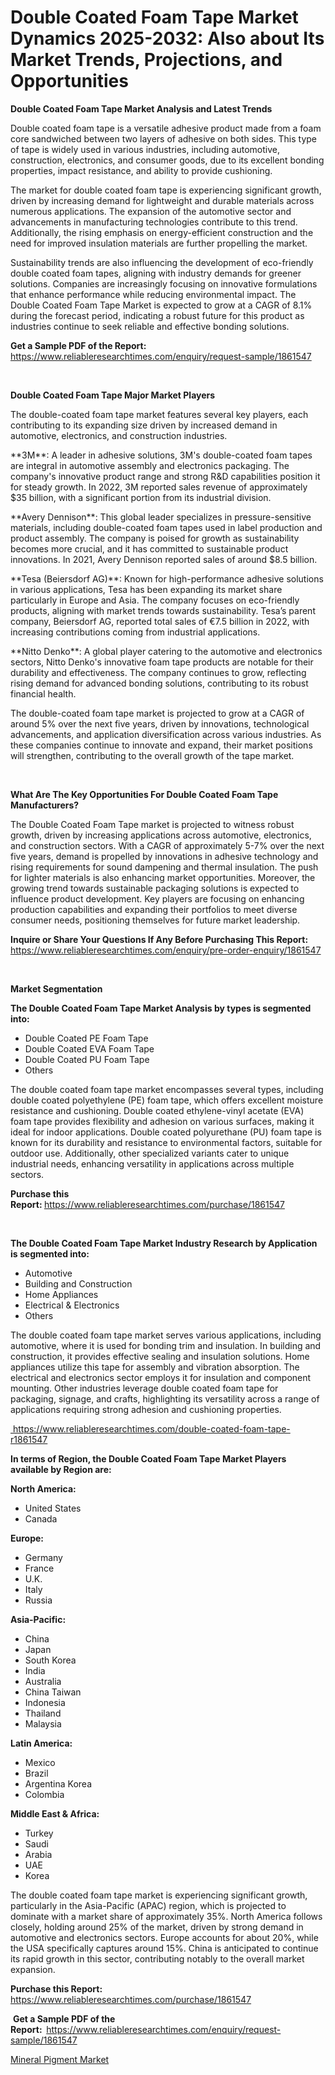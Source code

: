 <p><h1>Double Coated Foam Tape Market Dynamics 2025-2032: Also about Its Market Trends, Projections, and Opportunities</h1></p><p><strong>Double Coated Foam Tape Market Analysis and Latest Trends</strong></p>
<p><p>Double coated foam tape is a versatile adhesive product made from a foam core sandwiched between two layers of adhesive on both sides. This type of tape is widely used in various industries, including automotive, construction, electronics, and consumer goods, due to its excellent bonding properties, impact resistance, and ability to provide cushioning. </p><p>The market for double coated foam tape is experiencing significant growth, driven by increasing demand for lightweight and durable materials across numerous applications. The expansion of the automotive sector and advancements in manufacturing technologies contribute to this trend. Additionally, the rising emphasis on energy-efficient construction and the need for improved insulation materials are further propelling the market. </p><p>Sustainability trends are also influencing the development of eco-friendly double coated foam tapes, aligning with industry demands for greener solutions. Companies are increasingly focusing on innovative formulations that enhance performance while reducing environmental impact. The Double Coated Foam Tape Market is expected to grow at a CAGR of 8.1% during the forecast period, indicating a robust future for this product as industries continue to seek reliable and effective bonding solutions.</p></p>
<p><strong>Get a Sample PDF of the Report:&nbsp;</strong> <a href="https://www.reliableresearchtimes.com/enquiry/request-sample/1861547?utm_campaign=2326&utm_medium=2&utm_source=Github&utm_content=ia&utm_term=02042025&utm_id=double-coated-foam-tape">https://www.reliableresearchtimes.com/enquiry/request-sample/1861547</a></p>
<p>&nbsp;</p>
<p><strong>Double Coated Foam Tape Major Market Players</strong></p>
<p><p>The double-coated foam tape market features several key players, each contributing to its expanding size driven by increased demand in automotive, electronics, and construction industries. </p><p>**3M**: A leader in adhesive solutions, 3M's double-coated foam tapes are integral in automotive assembly and electronics packaging. The company's innovative product range and strong R&D capabilities position it for steady growth. In 2022, 3M reported sales revenue of approximately $35 billion, with a significant portion from its industrial division.</p><p>**Avery Dennison**: This global leader specializes in pressure-sensitive materials, including double-coated foam tapes used in label production and product assembly. The company is poised for growth as sustainability becomes more crucial, and it has committed to sustainable product innovations. In 2021, Avery Dennison reported sales of around $8.5 billion.</p><p>**Tesa (Beiersdorf AG)**: Known for high-performance adhesive solutions in various applications, Tesa has been expanding its market share particularly in Europe and Asia. The company focuses on eco-friendly products, aligning with market trends towards sustainability. Tesa’s parent company, Beiersdorf AG, reported total sales of €7.5 billion in 2022, with increasing contributions coming from industrial applications.</p><p>**Nitto Denko**: A global player catering to the automotive and electronics sectors, Nitto Denko's innovative foam tape products are notable for their durability and effectiveness. The company continues to grow, reflecting rising demand for advanced bonding solutions, contributing to its robust financial health.</p><p>The double-coated foam tape market is projected to grow at a CAGR of around 5% over the next five years, driven by innovations, technological advancements, and application diversification across various industries. As these companies continue to innovate and expand, their market positions will strengthen, contributing to the overall growth of the tape market.</p></p>
<p>&nbsp;</p>
<p><strong>What Are The Key Opportunities For Double Coated Foam Tape Manufacturers?</strong></p>
<p><p>The Double Coated Foam Tape market is projected to witness robust growth, driven by increasing applications across automotive, electronics, and construction sectors. With a CAGR of approximately 5-7% over the next five years, demand is propelled by innovations in adhesive technology and rising requirements for sound dampening and thermal insulation. The push for lighter materials is also enhancing market opportunities. Moreover, the growing trend towards sustainable packaging solutions is expected to influence product development. Key players are focusing on enhancing production capabilities and expanding their portfolios to meet diverse consumer needs, positioning themselves for future market leadership.</p></p>
<p><strong>Inquire or Share Your Questions If Any Before Purchasing This Report:</strong> <a href="https://www.reliableresearchtimes.com/enquiry/pre-order-enquiry/1861547?utm_campaign=2326&utm_medium=2&utm_source=Github&utm_content=ia&utm_term=02042025&utm_id=double-coated-foam-tape">https://www.reliableresearchtimes.com/enquiry/pre-order-enquiry/1861547</a></p>
<p>&nbsp;</p>
<p><strong>Market Segmentation</strong></p>
<p><strong>The Double Coated Foam Tape Market Analysis by types is segmented into:</strong></p>
<p><ul><li>Double Coated PE Foam Tape</li><li>Double Coated EVA Foam Tape</li><li>Double Coated PU Foam Tape</li><li>Others</li></ul></p>
<p><p>The double coated foam tape market encompasses several types, including double coated polyethylene (PE) foam tape, which offers excellent moisture resistance and cushioning. Double coated ethylene-vinyl acetate (EVA) foam tape provides flexibility and adhesion on various surfaces, making it ideal for indoor applications. Double coated polyurethane (PU) foam tape is known for its durability and resistance to environmental factors, suitable for outdoor use. Additionally, other specialized variants cater to unique industrial needs, enhancing versatility in applications across multiple sectors.</p></p>
<p><strong>Purchase this Report:&nbsp;</strong><a href="https://www.reliableresearchtimes.com/purchase/1861547?utm_campaign=2326&utm_medium=2&utm_source=Github&utm_content=ia&utm_term=02042025&utm_id=double-coated-foam-tape">https://www.reliableresearchtimes.com/purchase/1861547</a></p>
<p>&nbsp;</p>
<p><strong>The Double Coated Foam Tape Market Industry Research by Application is segmented into:</strong></p>
<p><ul><li>Automotive</li><li>Building and Construction</li><li>Home Appliances</li><li>Electrical & Electronics</li><li>Others</li></ul></p>
<p><p>The double coated foam tape market serves various applications, including automotive, where it is used for bonding trim and insulation. In building and construction, it provides effective sealing and insulation solutions. Home appliances utilize this tape for assembly and vibration absorption. The electrical and electronics sector employs it for insulation and component mounting. Other industries leverage double coated foam tape for packaging, signage, and crafts, highlighting its versatility across a range of applications requiring strong adhesion and cushioning properties.</p></p>
<p><a href="https://www.reliableresearchtimes.com/double-coated-foam-tape-r1861547?utm_campaign=2326&utm_medium=2&utm_source=Github&utm_content=ia&utm_term=02042025&utm_id=double-coated-foam-tape">&nbsp;https://www.reliableresearchtimes.com/double-coated-foam-tape-r1861547</a></p>
<p><strong>In terms of Region, the Double Coated Foam Tape Market Players available by Region are:</strong></p>
<p>
    <p> <strong> North America: </strong>
        <ul>
            <li>United States</li>
            <li>Canada</li>
        </ul>
        </p> 
    <p> <strong> Europe: </strong>
        <ul>
            <li>Germany</li>
            <li>France</li>
            <li>U.K.</li>
            <li>Italy</li>
            <li>Russia</li>
        </ul>
        </p> 
    <p> <strong> Asia-Pacific: </strong>
        <ul>
            <li>China</li>
            <li>Japan</li>
            <li>South Korea</li>
            <li>India</li>
            <li>Australia</li>
            <li>China Taiwan</li>
            <li>Indonesia</li>
            <li>Thailand</li>
            <li>Malaysia</li>
        </ul>
        </p> 
    <p> <strong> Latin America: </strong>
        <ul>
            <li>Mexico</li>
            <li>Brazil</li>
            <li>Argentina Korea</li>
            <li>Colombia</li>
        </ul>
        </p> 
    <p> <strong> Middle East & Africa: </strong>
        <ul>
            <li>Turkey</li>
            <li>Saudi</li>
            <li>Arabia</li>
            <li>UAE</li>
            <li>Korea</li>
        </ul>
    </p>
    </p>
<p><p>The double coated foam tape market is experiencing significant growth, particularly in the Asia-Pacific (APAC) region, which is projected to dominate with a market share of approximately 35%. North America follows closely, holding around 25% of the market, driven by strong demand in automotive and electronics sectors. Europe accounts for about 20%, while the USA specifically captures around 15%. China is anticipated to continue its rapid growth in this sector, contributing notably to the overall market expansion.</p></p>
<p><strong>Purchase this Report: </strong><a href="https://www.reliableresearchtimes.com/purchase/1861547?utm_campaign=2326&utm_medium=2&utm_source=Github&utm_content=ia&utm_term=02042025&utm_id=double-coated-foam-tape">https://www.reliableresearchtimes.com/purchase/1861547</a></p>
<p>&nbsp;<strong>Get a Sample PDF of the Report:&nbsp;&nbsp;</strong><a href="https://www.reliableresearchtimes.com/enquiry/request-sample/1861547?utm_campaign=2326&utm_medium=2&utm_source=Github&utm_content=ia&utm_term=02042025&utm_id=double-coated-foam-tape">https://www.reliableresearchtimes.com/enquiry/request-sample/1861547</a></p>
<p><strong></strong></p>
<p><p><a href="https://github.com/NargisHussain75/Market-Research-Report-List-2/blob/main/mineral-pigment-market.md?utm_campaign=2326&utm_medium=2&utm_source=Github&utm_content=ia&utm_term=02042025&utm_id=double-coated-foam-tape">Mineral Pigment Market</a></p></p>